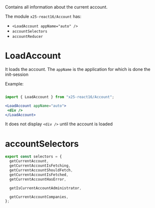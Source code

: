 Contains all information about the current account.

The module `x25-react16/Account` has: 
- `<LoadAccount appName="auto" />`
- `accountSelectors` 
- `accountReducer`

# LoadAccount

It loads the account. The `appName` is the application for which is done the init-session

Example:
```jsx

import { LoadAccount } from "x25-react16/Account";

<LoadAccount appName="auto">
 <div />
</LoadAccount>
```

It does not display `<div />` until the account is loaded


# accountSelectors


```jsx
export const selectors = {
  getCurrentAccount,
  getCurrentAccountIsFetching,
  getCurrentAccountShouldFetch,
  getCurrentAccountIsFetched,
  getCurrentAccountHasError,

  getIsCurrentAccountAdministrator,

  getCurrentAccountCompanies,
};

```